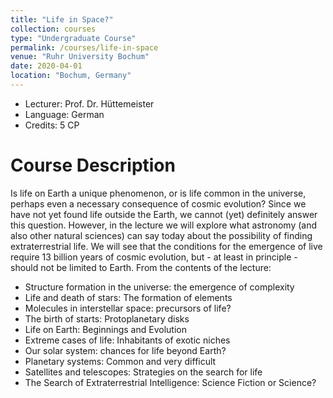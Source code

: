 ```yaml
---
title: "Life in Space?"
collection: courses
type: "Undergraduate Course"
permalink: /courses/life-in-space
venue: "Ruhr University Bochum"
date: 2020-04-01
location: "Bochum, Germany"
---
```


* Lecturer: Prof. Dr. Hüttemeister
* Language: German
* Credits: 5 CP

Course Description
======

Is life on Earth a unique phenomenon, or is life common in the universe, perhaps even a necessary consequence of cosmic evolution?
Since we have not yet found life outside the Earth, we cannot (yet) definitely answer this question.
However, in the lecture we will explore what astronomy (and also other natural sciences) can say today about the possibility of finding extraterrestrial life.
We will see that the conditions for the emergence of live require 13 billion years of cosmic evolution, but - at least in principle - should not be limited to Earth.
From the contents of the lecture:

* Structure formation in the universe: the emergence of complexity
* Life and death of stars: The formation of elements
* Molecules in interstellar space: precursors of life?
* The birth of starts: Protoplanetary disks
* Life on Earth: Beginnings and Evolution
* Extreme cases of life: Inhabitants of exotic niches
* Our solar system: chances for life beyond Earth?
* Planetary systems: Common and very difficult
* Satellites and telescopes: Strategies on the search for life
* The Search of Extraterrestrial Intelligence: Science Fiction or Science?
